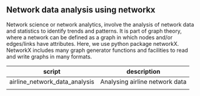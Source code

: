 ## Network data analysis using networkx
Network science or network analytics, involve the analysis of network data and statistics to identify trends and patterns. It is part of graph theory, where a network can be defined as a graph in which nodes and/or edges/links have attributes. 
Here, we use python package networkX. NetworkX includes many graph generator functions and facilities to read and write graphs in many formats.


| script                           | description                                  |
|----------------------------------|----------------------------------------------|
| airline_network_data_analysis    | Analysing airline network data               |
|                                  |                                              |
